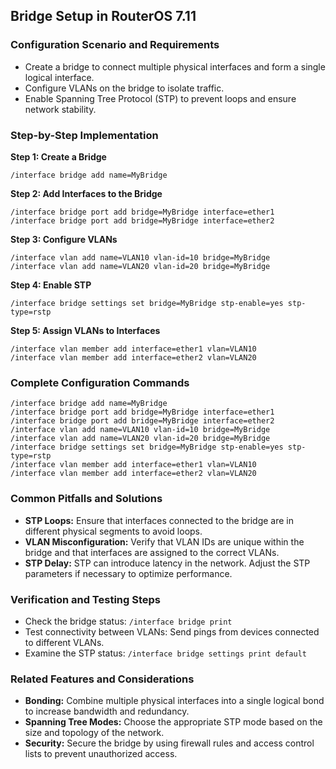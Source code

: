 ## Bridge Setup in RouterOS 7.11

### Configuration Scenario and Requirements

* Create a bridge to connect multiple physical interfaces and form a single logical interface.
* Configure VLANs on the bridge to isolate traffic.
* Enable Spanning Tree Protocol (STP) to prevent loops and ensure network stability.

### Step-by-Step Implementation

**Step 1: Create a Bridge**

```
/interface bridge add name=MyBridge
```

**Step 2: Add Interfaces to the Bridge**

```
/interface bridge port add bridge=MyBridge interface=ether1
/interface bridge port add bridge=MyBridge interface=ether2
```

**Step 3: Configure VLANs**

```
/interface vlan add name=VLAN10 vlan-id=10 bridge=MyBridge
/interface vlan add name=VLAN20 vlan-id=20 bridge=MyBridge
```

**Step 4: Enable STP**

```
/interface bridge settings set bridge=MyBridge stp-enable=yes stp-type=rstp
```

**Step 5: Assign VLANs to Interfaces**

```
/interface vlan member add interface=ether1 vlan=VLAN10
/interface vlan member add interface=ether2 vlan=VLAN20
```

### Complete Configuration Commands

```
/interface bridge add name=MyBridge
/interface bridge port add bridge=MyBridge interface=ether1
/interface bridge port add bridge=MyBridge interface=ether2
/interface vlan add name=VLAN10 vlan-id=10 bridge=MyBridge
/interface vlan add name=VLAN20 vlan-id=20 bridge=MyBridge
/interface bridge settings set bridge=MyBridge stp-enable=yes stp-type=rstp
/interface vlan member add interface=ether1 vlan=VLAN10
/interface vlan member add interface=ether2 vlan=VLAN20
```

### Common Pitfalls and Solutions

* **STP Loops:** Ensure that interfaces connected to the bridge are in different physical segments to avoid loops.
* **VLAN Misconfiguration:** Verify that VLAN IDs are unique within the bridge and that interfaces are assigned to the correct VLANs.
* **STP Delay:** STP can introduce latency in the network. Adjust the STP parameters if necessary to optimize performance.

### Verification and Testing Steps

* Check the bridge status: `/interface bridge print`
* Test connectivity between VLANs: Send pings from devices connected to different VLANs.
* Examine the STP status: `/interface bridge settings print default`

### Related Features and Considerations

* **Bonding:** Combine multiple physical interfaces into a single logical bond to increase bandwidth and redundancy.
* **Spanning Tree Modes:** Choose the appropriate STP mode based on the size and topology of the network.
* **Security:** Secure the bridge by using firewall rules and access control lists to prevent unauthorized access.